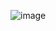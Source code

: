 ![image](https://github.com/EvelynJonp/EvelynJonp/assets/150002073/24374fa1-98e7-4999-ba27-617c6ba2ef56)
